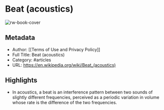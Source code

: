# Beat (acoustics)

![rw-book-cover](https://readwise-assets.s3.amazonaws.com/static/images/article2.74d541386bbf.png)

## Metadata
- Author: [[Terms of Use and Privacy Policy]]
- Full Title: Beat (acoustics)
- Category: #articles
- URL: https://en.wikipedia.org/wiki/Beat_(acoustics)

## Highlights
- In acoustics, a beat is an interference pattern between two sounds of slightly different frequencies, perceived as a periodic variation in volume whose rate is the difference of the two frequencies.
